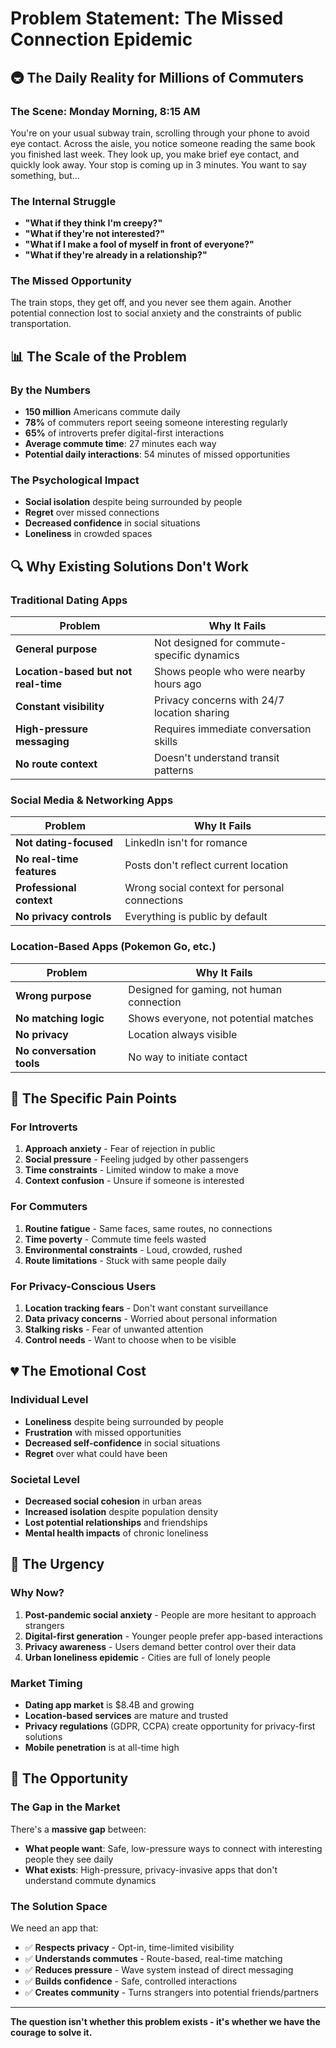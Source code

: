 # Problem Statement: The Missed Connection Epidemic

## 🚇 The Daily Reality for Millions of Commuters

### The Scene: Monday Morning, 8:15 AM
You're on your usual subway train, scrolling through your phone to avoid eye contact. Across the aisle, you notice someone reading the same book you finished last week. They look up, you make brief eye contact, and quickly look away. Your stop is coming up in 3 minutes. You want to say something, but...

### The Internal Struggle
- **"What if they think I'm creepy?"**
- **"What if they're not interested?"**
- **"What if I make a fool of myself in front of everyone?"**
- **"What if they're already in a relationship?"**

### The Missed Opportunity
The train stops, they get off, and you never see them again. Another potential connection lost to social anxiety and the constraints of public transportation.

## 📊 The Scale of the Problem

### By the Numbers
- **150 million** Americans commute daily
- **78%** of commuters report seeing someone interesting regularly
- **65%** of introverts prefer digital-first interactions
- **Average commute time**: 27 minutes each way
- **Potential daily interactions**: 54 minutes of missed opportunities

### The Psychological Impact
- **Social isolation** despite being surrounded by people
- **Regret** over missed connections
- **Decreased confidence** in social situations
- **Loneliness** in crowded spaces

## 🔍 Why Existing Solutions Don't Work

### Traditional Dating Apps
| Problem | Why It Fails |
|---------|-------------|
| **General purpose** | Not designed for commute-specific dynamics |
| **Location-based but not real-time** | Shows people who were nearby hours ago |
| **Constant visibility** | Privacy concerns with 24/7 location sharing |
| **High-pressure messaging** | Requires immediate conversation skills |
| **No route context** | Doesn't understand transit patterns |

### Social Media & Networking Apps
| Problem | Why It Fails |
|---------|-------------|
| **Not dating-focused** | LinkedIn isn't for romance |
| **No real-time features** | Posts don't reflect current location |
| **Professional context** | Wrong social context for personal connections |
| **No privacy controls** | Everything is public by default |

### Location-Based Apps (Pokemon Go, etc.)
| Problem | Why It Fails |
|---------|-------------|
| **Wrong purpose** | Designed for gaming, not human connection |
| **No matching logic** | Shows everyone, not potential matches |
| **No privacy** | Location always visible |
| **No conversation tools** | No way to initiate contact |

## 🎯 The Specific Pain Points

### For Introverts
1. **Approach anxiety** - Fear of rejection in public
2. **Social pressure** - Feeling judged by other passengers
3. **Time constraints** - Limited window to make a move
4. **Context confusion** - Unsure if someone is interested

### For Commuters
1. **Routine fatigue** - Same faces, same routes, no connections
2. **Time poverty** - Commute time feels wasted
3. **Environmental constraints** - Loud, crowded, rushed
4. **Route limitations** - Stuck with same people daily

### For Privacy-Conscious Users
1. **Location tracking fears** - Don't want constant surveillance
2. **Data privacy concerns** - Worried about personal information
3. **Stalking risks** - Fear of unwanted attention
4. **Control needs** - Want to choose when to be visible

## 💔 The Emotional Cost

### Individual Level
- **Loneliness** despite being surrounded by people
- **Frustration** with missed opportunities
- **Decreased self-confidence** in social situations
- **Regret** over what could have been

### Societal Level
- **Decreased social cohesion** in urban areas
- **Increased isolation** despite population density
- **Lost potential relationships** and friendships
- **Mental health impacts** of chronic loneliness

## 🚨 The Urgency

### Why Now?
1. **Post-pandemic social anxiety** - People are more hesitant to approach strangers
2. **Digital-first generation** - Younger people prefer app-based interactions
3. **Privacy awareness** - Users demand better control over their data
4. **Urban loneliness epidemic** - Cities are full of lonely people

### Market Timing
- **Dating app market** is $8.4B and growing
- **Location-based services** are mature and trusted
- **Privacy regulations** (GDPR, CCPA) create opportunity for privacy-first solutions
- **Mobile penetration** is at all-time high

## 🎯 The Opportunity

### The Gap in the Market
There's a **massive gap** between:
- **What people want**: Safe, low-pressure ways to connect with interesting people they see daily
- **What exists**: High-pressure, privacy-invasive apps that don't understand commute dynamics

### The Solution Space
We need an app that:
- ✅ **Respects privacy** - Opt-in, time-limited visibility
- ✅ **Understands commutes** - Route-based, real-time matching
- ✅ **Reduces pressure** - Wave system instead of direct messaging
- ✅ **Builds confidence** - Safe, controlled interactions
- ✅ **Creates community** - Turns strangers into potential friends/partners

---

**The question isn't whether this problem exists - it's whether we have the courage to solve it.** 